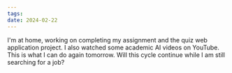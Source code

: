 ```yaml
---
tags: 
date: 2024-02-22
---
```

I'm at home, working on completing my assignment and the quiz web application project. I also watched some academic AI videos on YouTube. This is what I can do again tomorrow. Will this cycle continue while I am still searching for a job?